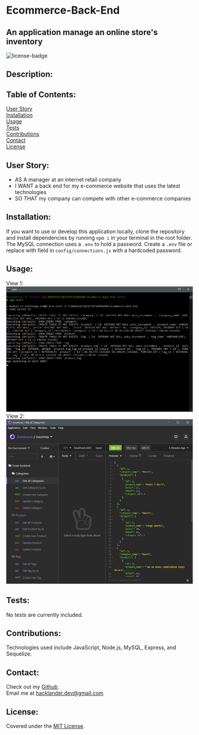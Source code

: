 # Ecommerce-Back-End
## An application manage an online store's inventory

![license-badge](https://shields.io/github/license/MonsAltus/Ecommerce-Back-End)

## Description:


## Table of Contents:
[User Story](#User-Story)<br>
[Installation](#Installation)<br>
[Usage](#Usage)<br>
[Tests](#Tests)<br>
[Contributions](#Contributions)<br>
[Contact](#Contact)<br>
[License](#License)<br>

## User Story:
- AS A manager at an internet retail company
- I WANT a back end for my e-commerce website that uses the latest technologies
- SO THAT my company can compete with other e-commerce companies

## Installation:
If you want to use or develop this application locally, clone the repository and install dependencies by running `npm i` in your terminal in the root folder.<br>
The MySQL connection uses a `.env` to hold a password. Create a `.env` file or replace with field in `config/connections.js` with a hardcoded password.<br>

## Usage:
View 1:<br>
![Image of app functionality](./assets/preview1.png)<br>
View 2:<br>
![Image of app functionality](./assets/preview2.png)<br>

## Tests:
No tests are currently included.

## Contributions:
Technologies used include JavaScript, Node.js, MySQL, Express, and Sequelize.

## Contact:
Check out my [Github](https://github.com/MonsAltus).<br>
Email me at <hacklander.dev@gmail.com>

## License:
Covered under the [MIT License](https://github.com/MonsAltus//Ecommerce-Back-End/blob/main/LICENSE).
